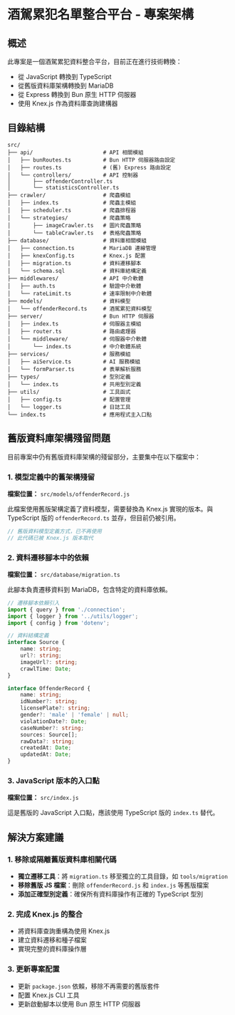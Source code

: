 # 酒駕累犯名單整合平台 - 專案架構

## 概述

此專案是一個酒駕累犯資料整合平台，目前正在進行技術轉換：
- 從 JavaScript 轉換到 TypeScript
- 從舊版資料庫架構轉換到 MariaDB
- 從 Express 轉換到 Bun 原生 HTTP 伺服器
- 使用 Knex.js 作為資料庫查詢建構器

## 目錄結構

```
src/
├── api/                      # API 相關模組
│   ├── bunRoutes.ts          # Bun HTTP 伺服器路由設定
│   ├── routes.ts             # (舊) Express 路由設定
│   └── controllers/          # API 控制器
│       ├── offenderController.ts
│       └── statisticsController.ts
├── crawler/                  # 爬蟲模組
│   ├── index.ts              # 爬蟲主模組
│   ├── scheduler.ts          # 爬蟲排程器
│   └── strategies/           # 爬蟲策略
│       ├── imageCrawler.ts   # 圖片爬蟲策略
│       └── tableCrawler.ts   # 表格爬蟲策略
├── database/                 # 資料庫相關模組
│   ├── connection.ts         # MariaDB 連線管理
│   ├── knexConfig.ts         # Knex.js 配置
│   ├── migration.ts          # 資料遷移腳本
│   └── schema.sql            # 資料庫結構定義
├── middlewares/              # API 中介軟體
│   ├── auth.ts               # 驗證中介軟體
│   └── rateLimit.ts          # 速率限制中介軟體
├── models/                   # 資料模型
│   └── offenderRecord.ts     # 酒駕累犯資料模型
├── server/                   # Bun HTTP 伺服器
│   ├── index.ts              # 伺服器主模組
│   ├── router.ts             # 路由處理器
│   └── middleware/           # 伺服器中介軟體
│       └── index.ts          # 中介軟體系統
├── services/                 # 服務模組
│   ├── aiService.ts          # AI 服務模組
│   └── formParser.ts         # 表單解析服務
├── types/                    # 型別定義
│   └── index.ts              # 共用型別定義
├── utils/                    # 工具函式
│   ├── config.ts             # 配置管理
│   └── logger.ts             # 日誌工具
└── index.ts                  # 應用程式主入口點
```

## 舊版資料庫架構殘留問題

目前專案中仍有舊版資料庫架構的殘留部分，主要集中在以下檔案中：

### 1. 模型定義中的舊架構殘留

**檔案位置：** `src/models/offenderRecord.js`

此檔案使用舊版架構定義了資料模型，需要替換為 Knex.js 實現的版本。與 TypeScript 版的 `offenderRecord.ts` 並存，但目前仍被引用。

```javascript
// 舊版資料模型定義方式，已不再使用
// 此代碼已被 Knex.js 版本取代
```

### 2. 資料遷移腳本中的依賴

**檔案位置：** `src/database/migration.ts`

此腳本負責遷移資料到 MariaDB，包含特定的資料庫依賴。

```typescript
// 遷移腳本依賴引入
import { query } from './connection';
import { logger } from '../utils/logger';
import { config } from 'dotenv';

// 資料結構定義
interface Source {
    name: string;
    url?: string;
    imageUrl?: string;
    crawlTime: Date;
}

interface OffenderRecord {
    name: string;
    idNumber?: string;
    licensePlate?: string;
    gender?: 'male' | 'female' | null;
    violationDate?: Date;
    caseNumber?: string;
    sources: Source[];
    rawData?: string;
    createdAt: Date;
    updatedAt: Date;
}
```

### 3. JavaScript 版本的入口點

**檔案位置：** `src/index.js`

這是舊版的 JavaScript 入口點，應該使用 TypeScript 版的 `index.ts` 替代。

## 解決方案建議

### 1. 移除或隔離舊版資料庫相關代碼

- **獨立遷移工具**：將 `migration.ts` 移至獨立的工具目錄，如 `tools/migration`
- **移除舊版 JS 檔案**：刪除 `offenderRecord.js` 和 `index.js` 等舊版檔案
- **添加正確型別定義**：確保所有資料庫操作有正確的 TypeScript 型別

### 2. 完成 Knex.js 的整合

- 將資料庫查詢重構為使用 Knex.js
- 建立資料遷移和種子檔案
- 實現完整的資料庫操作層

### 3. 更新專案配置

- 更新 `package.json` 依賴，移除不再需要的舊版套件
- 配置 Knex.js CLI 工具
- 更新啟動腳本以使用 Bun 原生 HTTP 伺服器

